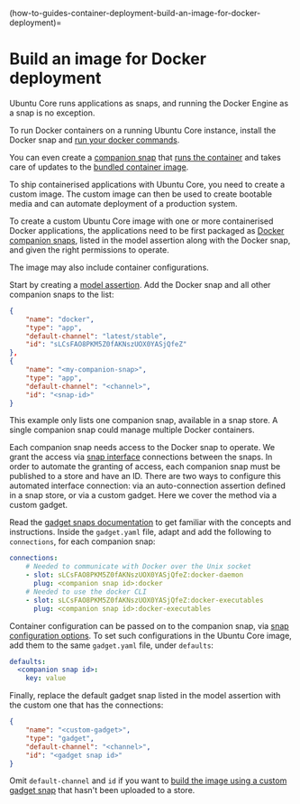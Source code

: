 (how-to-guides-container-deployment-build-an-image-for-docker-deployment)=
# Build an image for Docker deployment

Ubuntu Core runs applications as snaps, and running the Docker Engine as a snap is no exception.

To run Docker containers on a running Ubuntu Core instance, install the Docker snap and [run your docker commands](/how-to-guides/container-deployment/run-a-docker-container).

You can even create a [companion snap](/explanation/docker-companion-snap) that [runs the container](/how-to-guides/container-deployment/deploy-docker-from-a-snap) and takes care of updates to the [bundled container image](/how-to-guides/container-deployment/package-docker-images-in-a-snap).

To ship containerised applications with Ubuntu Core, you need to create a custom image. The custom image can then be used to create bootable media and can automate deployment of a production system.

To create a custom Ubuntu Core image with one or more containerised Docker applications, the applications need to be first packaged as [Docker companion snaps](/explanation/docker-companion-snap), listed in the model assertion along with the Docker snap, and given the right permissions to operate.

The image may also include container configurations.

Start by creating a [model assertion](/reference/assertions/model). Add the Docker snap and all other companion snaps to the list:

```json
{
    "name": "docker",
    "type": "app",
    "default-channel": "latest/stable",
    "id": "sLCsFAO8PKM5Z0fAKNszUOX0YASjQfeZ"
},
{
    "name": "<my-companion-snap>",
    "type": "app",
    "default-channel": "<channel>",
    "id": "<snap-id>"
}
```

This example only lists one companion snap, available in a snap store. A single companion snap could manage multiple Docker containers.

Each companion snap needs access to the Docker snap to operate. We grant the access via [snap interface](https://snapcraft.io/docs/supported-interfaces) connections between the snaps. In order to automate the granting of access, each companion snap must be published to a store and have an ID. There are two ways to configure this automated interface connection: via an auto-connection assertion defined in a snap store, or via a custom gadget. Here we cover the method via a custom gadget.

Read the [gadget snaps documentation](https://snapcraft.io/docs/the-gadget-snap) to get familiar with the concepts and instructions. Inside the `gadget.yaml` file, adapt and add the following to `connections`, for each companion snap:

```yaml
connections:
    # Needed to communicate with Docker over the Unix socket
    - slot: sLCsFAO8PKM5Z0fAKNszUOX0YASjQfeZ:docker-daemon
      plug: <companion snap id>:docker
    # Needed to use the docker CLI
    - slot: sLCsFAO8PKM5Z0fAKNszUOX0YASjQfeZ:docker-executables
      plug: <companion snap id>:docker-executables
```

Container configuration can be passed on to the companion snap, via [snap configuration options](https://snapcraft.io/docs/adding-snap-configuration). To set such configurations in the Ubuntu Core image, add them to the same `gadget.yaml` file, under `defaults`:

```yaml
defaults:
  <companion snap id>:
    key: value
```

Finally, replace the default gadget snap listed in the model assertion with the custom one that has the connections:

```json
{
    "name": "<custom-gadget>",
    "type": "gadget",
    "default-channel": "<channel>",
    "id": "<gadget snap id>"
}
```

Omit `default-channel` and `id` if you want to [build the image using a custom gadget snap](/how-to-guides/image-creation/add-custom-snaps) that hasn't been uploaded to a store.

